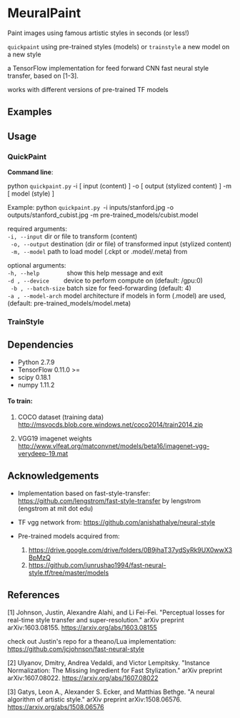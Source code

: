 # MeuralPaint
Paint images using famous artistic styles in seconds (or less!) 

`quickpaint` using pre-trained styles (models) or `trainstyle` a new model on a new style

a TensorFlow implementation for feed forward CNN fast neural style transfer, based on  [1-3].  

works with different versions of pre-trained TF models

## Examples 

## Usage

### QuickPaint

**Command line**:

python `quickpaint.py` -i [ input (content) ] -o [ output (stylized content) ] -m [ model (style) ] 

Example: python `quickpaint.py `-i inputs/stanford.jpg -o outputs/stanford_cubist.jpg -m pre-trained_models/cubist.model

required arguments:  
 ` -i, --input ` dir or file to transform (content)  
 ` -o, --output` destination (dir or file) of transformed input (stylized content)  
`  -m, --model ` path to load model (.ckpt or .model/.meta) from

optional arguments:  
  `-h, --help        `    show this help message and exit   
 ` -d , --device     `    device to perform compute on (default: /gpu:0)   
`  -b , --batch-size `    batch size for feed-forwarding (default: 4)   
 ` -a , --model-arch `    model architecture if models in form (.model) are used, (default: pre-trained_models/model.meta)

### TrainStyle


## Dependencies

- Python 2.7.9
- TensorFlow 0.11.0 >=
- scipy 0.18.1  
- numpy 1.11.2

#### To train:

 1) COCO dataset (training data)
 http://msvocds.blob.core.windows.net/coco2014/train2014.zip
 
 2) VGG19 imagenet weights 
 http://www.vlfeat.org/matconvnet/models/beta16/imagenet-vgg-verydeep-19.mat

## Acknowledgements 

- Implementation based on fast-style-transfer: https://github.com/lengstrom/fast-style-transfer
by lengstrom (engstrom at mit dot edu)

- TF vgg network from: https://github.com/anishathalye/neural-style

- Pre-trained models acquired from: 
    1) https://drive.google.com/drive/folders/0B9jhaT37ydSyRk9UX0wwX3BpMzQ
    2) https://github.com/junrushao1994/fast-neural-style.tf/tree/master/models   

## References

[1] Johnson, Justin, Alexandre Alahi, and Li Fei-Fei. "Perceptual losses for real-time style transfer and super-resolution." arXiv preprint arXiv:1603.08155.
https://arxiv.org/abs/1603.08155

check out Justin's repo for a theano/Lua implementation: https://github.com/jcjohnson/fast-neural-style

[2] Ulyanov, Dmitry, Andrea Vedaldi, and Victor Lempitsky. "Instance Normalization: The Missing Ingredient for Fast Stylization." arXiv preprint arXiv:1607.08022.
https://arxiv.org/abs/1607.08022

[3] Gatys, Leon A., Alexander S. Ecker, and Matthias Bethge. "A neural algorithm of artistic style." arXiv preprint arXiv:1508.06576.
https://arxiv.org/abs/1508.06576 

